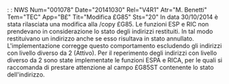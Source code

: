  :  : NWS Num="001078" Date="20141030" Rel="V4R1" Atr="M. Benetti" Tem="TEC" App="B£" Tit="Modifica £G85" Sts="20"
In data 30/10/2014 è stata rilasciata una modifica alla /copy £G85.
Le funzioni ESP e RIC non prendevano in considerazione lo stato degli indirizzi restituiti.
In tal modo restituivano un indirizzo anche se esso risultava in stato annullato.
L'implementazione corregge questo comportamento escludendo gli indirizzi con livello diverso da 2 (Attivo).
Per il reperimento degli indirizzi con livello diverso da 2 sono state implementate le funzioni ESPA e RICA, per le quali si raccomanda di prestare attenzione al campo £G85ST contenente lo stato
dell'indirizzo.
